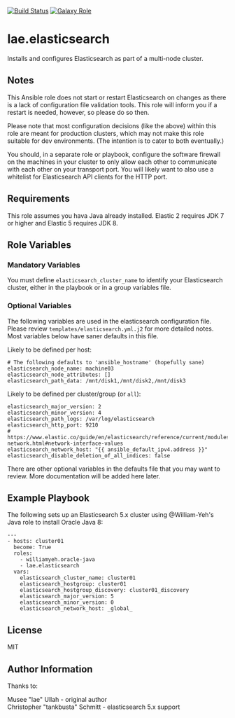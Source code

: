 [![Build Status](https://travis-ci.org/lae/ansible-role-elasticsearch.svg?branch=master)](https://travis-ci.org/lae/ansible-role-elasticsearch)
[![Galaxy Role](https://img.shields.io/badge/ansible--galaxy-elasticsearch-blue.svg)](https://galaxy.ansible.com/lae/elasticsearch/)

lae.elasticsearch
=========

Installs and configures Elasticsearch as part of a multi-node cluster.

## Notes

This Ansible role does not start or restart Elasticsearch on changes as there 
is a lack of configuration file validation tools. This role will inform you if 
a restart is needed, however, so please do so then.

Please note that most configuration decisions (like the above) within this role 
are meant for production clusters, which may not make this role suitable for 
dev environments. (The intention is to cater to both eventually.)

You should, in a separate role or playbook, configure the software firewall on 
the machines in your cluster to only allow each other to communicate with each 
other on your transport port. You will likely want to also use a whitelist for 
Elasticsearch API clients for the HTTP port.

## Requirements

This role assumes you hava Java already installed. Elastic 2 requires JDK 7 or higher and Elastic 5 requires JDK 8.

## Role Variables

### Mandatory Variables

You must define `elasticsearch_cluster_name` to identify your Elasticsearch 
cluster, either in the playbook or in a group variables file.

### Optional Variables

The following variables are used in the elasticsearch configuration file. 
Please review `templates/elasticsearch.yml.j2` for more detailed notes.
Most variables below have saner defaults in this file.

Likely to be defined per host:

```
# The following defaults to 'ansible_hostname' (hopefully sane)
elasticsearch_node_name: machine03
elasticsearch_node_attributes: []
elasticsearch_path_data: /mnt/disk1,/mnt/disk2,/mnt/disk3
```

Likely to be defined per cluster/group (or `all`):

```
elasticsearch_major_version: 2
elasticsearch_minor_version: 4
elasticsearch_path_logs: /var/log/elasticsearch
elasticsearch_http_port: 9210
# https://www.elastic.co/guide/en/elasticsearch/reference/current/modules-network.html#network-interface-values
elasticsearch_network_host: "{{ ansible_default_ipv4.address }}"
elasticsearch_disable_deletion_of_all_indices: false
```

There are other optional variables in the defaults file that you may want to 
review. More documentation will be added here later.

Example Playbook
----------------

The following sets up an Elasticsearch 5.x cluster using @William-Yeh's Java 
role to install Oracle Java 8:

```
---
- hosts: cluster01
  become: True
  roles:
    - williamyeh.oracle-java
    - lae.elasticsearch
  vars:
    elasticsearch_cluster_name: cluster01
    elasticsearch_hostgroup: cluster01
    elasticsearch_hostgroup_discovery: cluster01_discovery
    elasticsearch_major_version: 5
    elasticsearch_minor_version: 0
    elasticsearch_network_host: _global_
```

License
-------

MIT

Author Information
------------------

Thanks to:

Musee "lae" Ullah - original author  
Christopher "tankbusta" Schmitt - elasticsearch 5.x support  
